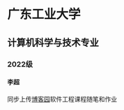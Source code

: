 # 广东工业大学
## 计算机科学与技术专业
### 2022级
#### 李超
同步上传[博客园](https://www.cnblogs.com/LiChao258932589/)软件工程课程随笔和作业
